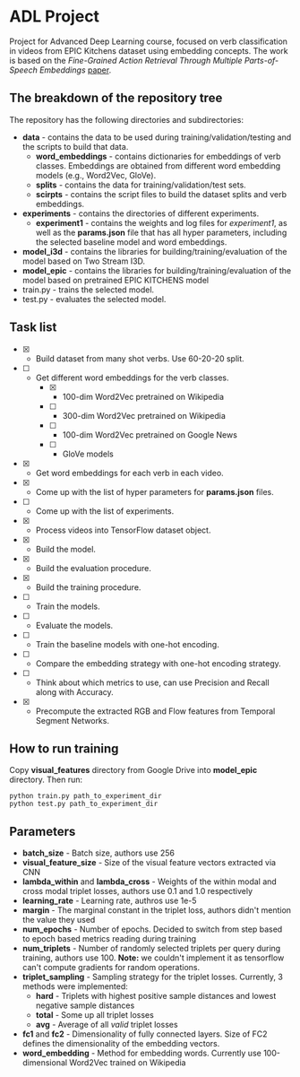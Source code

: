 # ADL Project
Project for Advanced Deep Learning course, focused on verb classification in videos from EPIC Kitchens dataset using embedding concepts. The work is based on the *Fine-Grained Action Retrieval Through Multiple Parts-of-Speech Embeddings* [paper](http://openaccess.thecvf.com/content_ICCV_2019/papers/Wray_Fine-Grained_Action_Retrieval_Through_Multiple_Parts-of-Speech_Embeddings_ICCV_2019_paper.pdf).

## The breakdown of the repository tree
The repository has the following directories and subdirectories:
* __data__ - contains the data to be used during training/validation/testing and the scripts to build that data.
    * __word_embeddings__ - contains dictionaries for embeddings of verb classes. Embeddings are obtained from different word embedding models (e.g., Word2Vec, GloVe).
    * __splits__ - contains the data for training/validation/test sets.
    * __scirpts__ - contains the script files to build the dataset splits and verb embeddings.
* __experiments__ - contains the directories of different experiments.
    * __experiment1__ - contains the weights and log files for *experiment1*, as well as the **params.json** file that has all hyper parameters, including the selected baseline model and word embeddings.
* __model_i3d__ - contains the libraries for building/training/evaluation of the model based on Two Stream I3D.
* __model_epic__ - contains the libraries for building/training/evaluation of the model based on pretrained EPIC KITCHENS model
* train.py - trains the selected model.
* test.py - evaluates the selected model.

## Task list
- [x] - Build dataset from many shot verbs. Use 60-20-20 split.
- [ ] - Get different word embeddings for the verb classes.
    - [x] - 100-dim Word2Vec pretrained on Wikipedia
    - [ ] - 300-dim Word2Vec pretrained on Wikipedia
    - [ ] - 100-dim Word2Vec pretrained on Google News
    - [ ] - GloVe models
- [x] - Get word embeddings for each verb in each video.
- [x] - Come up with the list of hyper parameters for **params.json** files.
- [ ] - Come up with the list of experiments.
- [x] - Process videos into TensorFlow dataset object.
- [x] - Build the model.
- [x] - Build the evaluation procedure.
- [x] - Build the training procedure.
- [ ] - Train the models.
- [ ] - Evaluate the models.
- [ ] - Train the baseline models with one-hot encoding.
- [ ] - Compare the embedding strategy with one-hot encoding strategy.
- [ ] - Think about which metrics to use, can use Precision and Recall along with Accuracy.
- [x] - Precompute the extracted RGB and Flow features from Temporal Segment Networks. 

## How to run training
Copy __visual_features__ directory from Google Drive into __model_epic__ directory. Then run:
```
python train.py path_to_experiment_dir
python test.py path_to_experiment_dir
```

## Parameters
* __batch_size__ - Batch size, authors use 256
* __visual_feature_size__ - Size of the visual feature vectors extracted via CNN
* __lambda_within__ and __lambda_cross__ - Weights of the within modal and cross modal triplet losses, authors use 0.1 and 1.0 respectively
* __learning_rate__ - Learning rate, authros use 1e-5
* __margin__ - The marginal constant in the triplet loss, authors didn't mention the value they used
* __num_epochs__ - Number of epochs. Decided to switch from step based to epoch based metrics reading during training
* __num_triplets__ - Number of randomly selected triplets per query during training, authors use 100. __Note:__ we couldn't implement it as tensorflow can't compute gradients for random operations.
* __triplet_sampling__ - Sampling strategy for the triplet losses. Currently, 3 methods were implemented: 
    * __hard__ - Triplets with highest positive sample distances and lowest negative sample distances
    * __total__ - Some up all triplet losses
    * __avg__ - Average of all _valid_ triplet losses
* __fc1__ and __fc2__ - Dimensionality of fully connected layers. Size of FC2 defines the dimensionality of the embedding vectors.
* __word_embedding__ - Method for embedding words. Currently use 100-dimensional Word2Vec trained on Wikipedia